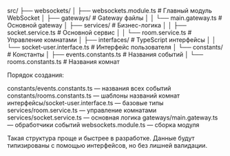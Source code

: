 src/
├── websockets/
│   ├── websockets.module.ts           # Главный модуль WebSocket
│   ├── gateways/                      # Gateway файлы
│   │   └── main.gateway.ts            # Основной gateway
│   ├── services/                      # Бизнес-логика
│   │   ├── socket.service.ts          # Основной сервис
│   │   └── room.service.ts            # Управление комнатами
│   ├── interfaces/                    # TypeScript интерфейсы
│   │   └── socket-user.interface.ts   # Интерфейс пользователя
│   └── constants/                     # Константы
│       ├── events.constants.ts        # Названия событий
│       └── rooms.constants.ts         # Названия комнат

Порядок создания:

constants/events.constants.ts — названия всех событий
constants/rooms.constants.ts — шаблоны названий комнат
интерфейсы/socket-user.interface.ts — базовые типы
services/room.service.ts — управление комнатами
services/socket.service.ts — основная логика
gateways/main.gateway.ts — обработчики событий
websockets.module.ts — сборка модуля

Такая структура проще и быстрее в разработке. Данные будут типизированы с помощью интерфейсов, но без лишней валидации.